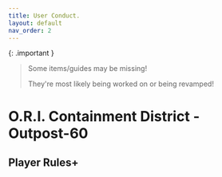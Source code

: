 ```yaml
---
title: User Conduct.
layout: default
nav_order: 2
---
```

{: .important }
> Some items/guides may be missing!
>
> They're most likely being worked on or being revamped!

# O.R.I. Containment District - Outpost-60

## Player Rules+
